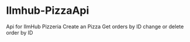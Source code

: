 # Ilmhub-PizzaApi
Api for IlmHub Pizzeria
Create an Pizza
Get orders by ID
change or delete order by ID
